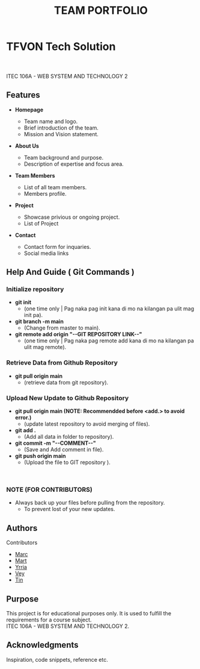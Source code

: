 <p align="center">
<!--   <img src="YOUR_LOGO_IMAGE_URL" alt="Logo" width="200"/> -->
</p>

# <p align="center"> TEAM PORTFOLIO </p> <br> TFVON Tech Solution <br> <br>

ITEC 106A - WEB SYSTEM AND TECHNOLOGY 2

## Features

* **Homepage**
    * Team name and logo.
    * Brief introduction of the team.
    * Mission and Vision statement.

* **About Us**
    * Team background and purpose.
    * Description of expertise and focus area.

* **Team Members**
    * List of all team members.
    * Members profile.

* **Project**
    * Showcase privious or ongoing project.
    * List of Project

* **Contact**
    * Contact form for inquaries.
    * Social media links

## Help And Guide ( Git Commands )

### Initialize repository

* **git init**
    * (one time only | Pag naka pag init kana di mo na kilangan pa ulit mag init pa).
* **git branch -m main**
    * (Change from master to main).
* **git remote add origin "--GIT REPOSITORY LINK--"**
    * (one time only | Pag naka pag remote add kana di mo na kilangan pa ulit mag remote).
 
### Retrieve Data from Github Repository

* **git pull origin main**
    * (retrieve data from git repository).
      
### Upload New Update to Github Repository
* **git pull origin main   (NOTE: Recommendded before <add.> to avoid error.)**
    * (update latest repository to avoid merging of files).
* **git add .**
    * (Add all data in folder to repository).
* **git commit -m "--COMMENT--"**
    * (Save and Add comment in file).
* **git push origin main**
    * (Upload the file to GIT repository ).
<br/>

### NOTE (FOR CONTRIBUTORS)
* Always back up your files before pulling from the repository.
    * To prevent lost of your new updates.

## Authors

Contributors
* [Marc](https://github.com/MarcAndrei00)
* [Mart](https://github.com/Reymart18)
* [Yrria](https://github.com/Yrria)
* [Vey](https://github.com/hrvy821)
* [Tin](https://github.com/Tihnn)


## Purpose

This project is for educational purposes only. It is used to fulfill the requirements for a course subject.
<br/>
ITEC 106A - WEB SYSTEM AND TECHNOLOGY 2.

## Acknowledgments

Inspiration, code snippets, reference etc.
  
